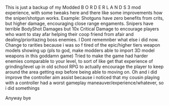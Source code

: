 This is just a backup of my Modded B O R D E R L A N D S 3 mod experience, with some tweaks here and there like some improvements how the sniper/shotgun works.
Example:
  Shotguns have zero benefits from crits, but higher damage, encouraging close range engaments.
  Snipers have terrible BodyShot Damages but 10x Critical Damage to encourage players who want to stay afar helping their coop friend from afair and dealing/prioritazing boss enemies.
I Dont rememnber what else i did now.
Change to rarities because i was so f tired of the epic/higher tiers weapon models showing up (pls to god, make modders able to import 3D model weapons in this goddamn game)
Tried to make the game had harder enemies comparable to your level, to sort of like get that experience of grinding/level up in old school RPG to actually encourage the player to keep around the area getting exp before being able to moving on.
Oh and i did improve the controller aim assist because i noticed that my cousin playing with a controller had a worst gameplay maneauver/experience/whatever, so i did somethings

Anyway bye

